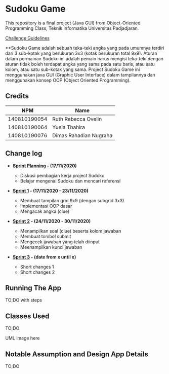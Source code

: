 # Sudoku Game

This repository is a final project (Java GUI) from Object-Oriented Programming Class, Teknik Informatika Universitas Padjadjaran. 

[Challenge Guidelines](challenge-guideline.md)

**Sudoku Game adalah sebuah teka-teki angka yang pada umumnya terdiri dari 3 sub-kotak yang berukuran 3x3 (kotak berukuran total 9x9). Aturan dalam permainan Sudoku ini adalah pemain harus mengisi teka-teki dengan aturan tidak boleh terdapat angka yang sama pada satu baris, atau satu kolom, atau satu sub-kotak yang sama. Project Sudoku Game ini menggunakan java GUI (Graphic User Interface) dalam tampilannya dan menggunakan konsep OOP (Object Oriented Programming).

## Credits
| NPM           | Name        |
| ------------- |-------------|
| 140810190054  | Ruth Rebecca Ovelin    |
| 140810190064  | Yuela Thahira    |
| 140810190076  | Dimas Rahadian Nugraha |

## Change log
- **[Sprint Planning](changelog/sprint-planning.md) - (17/11/2020)** 
   -  Diskusi pembagian kerja project Sudoku
   - Belajar mengenai Sudoku dan mencari referensi

- **[Sprint 1](changelog/sprint-1.md) - (17/11/2020 - 23/11/2020)** 
   - Membuat tampilan grid 9x9 (dengan subgrid 3x3)
   - Implementasi OOP dasar
   - Mengacak angka (clue)

- **[Sprint 2](changelog/sprint-2.md) - (24/11/2020 - 30/11/2020)** 
   - Menampilkan soal (clue) beserta kolom jawaban
   - Membuat tombol submit
   - Mengecek jawaban yang telah diinput
   - Meenampilkan kunci jawaban
   
- **[Sprint 3](changelog/sprint-3.md) - (date from x until x)** 
   - Short changes 1
   - Short changes 2

## Running The App

TO;DO with steps

## Classes Used

TO;DO

UML image here

## Notable Assumption and Design App Details

TO;DO
